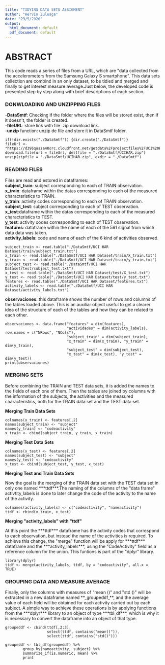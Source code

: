 ```yaml
---
title: "TIDYING DATA SETS ASSIGMENT"
author: "Hervin Zuluaga"
date: "23/5/2020"
output:
  html_document: default
  pdf_document: default
---
```


# **ABSTRACT**

This code reads a series of files from a URL, which are "data collected 
from the accelerometers from the Samsung Galaxy S smartphone". This data sets
collection are combind in an only dataset, to be tidied and merged and finally
to get interest measure average.Just below, the developed code is presented step by step along with brief descriptions of each section.             

### **DONWLOADING AND UNZIPPING FILES**
-**DataSmtf**: Checking if the folder where the files will be stored exist, then if it doesn't, the folder is created.         
-**fileURL**: store link with file .zip download link.          
-**unzip** function: unzip de file and store it in DataSmtf folder.             

```{r}
if(!dir.exists("./DataSmtf")) {dir.create("./DataSmtf")}
fileUrl <- "https://d396qusza40orc.cloudfront.net/getdata%2Fprojectfiles%2FUCI%20HAR%20Dataset.zip"
download.file(url = fileUrl, destfile = "./DataSmtf/UCIHAR.zip")
unzip(zipfile = "./DataSmtf/UCIHAR.zip", exdir = "./DataSmtf")
```
                
                
                
                
### **READING FILES**
Files are read and estored in dataframes:                     
**subject_train**: subject corresponding to each of TRAIN observation.          
**x_train**: dataframe within the datas corresponding to each of the measured characteristics to TRAIN.               
**y_train**: activity codes corresponding to each of TRAIN observation.         
**subject_test**: subject corresponding to each of TEST observation.            
**x_test**:dataframe within the datas corresponding to each of the measured characteristics to TEST.                
**y_test**: activity codes corresponding to each of TEST observation.           
**features**: dataframe within the name of each of the 561 signal from which data data was taken.              
**activity_labels**: code and name of each of the 6 kind of activities observed.              


```{r}
subject_train <- read.table("./DataSmtf/UCI HAR Dataset/train/subject_train.txt")
x_train <- read.table("./DataSmtf/UCI HAR Dataset/train/X_train.txt")
y_train <- read.table("./DataSmtf/UCI HAR Dataset/train/y_train.txt")
subject_test <- read.table("./DataSmtf/UCI HAR Dataset/test/subject_test.txt")
x_test <- read.table("./DataSmtf/UCI HAR Dataset/test/X_test.txt")
y_test <- read.table("./DataSmtf/UCI HAR Dataset/test/y_test.txt")
features <- read.table("./DataSmtf/UCI HAR Dataset/features.txt")
activity_labels <- read.table("./DataSmtf/UCI HAR Dataset/activity_labels.txt")
```



**observaciones**: this dataframe shows the number of rows and columns of the tables loaded above. This is an auxiliar object useful to get a clearer idea of the structure of each of the tables and how they can be related to each other.                


```{r}
observaciones <- data.frame("features" = dim(features),
                            "actividades" = dim(activity_labels), row.names = c("NRows", "NCols"),
                            "subject_train" = dim(subject_train),
                            "x_train" = dim(x_train), "y_train" = dim(y_train),
                            "subject_test" = dim(subject_test),
                            "x_test" = dim(x_test), "y_test" = dim(y_test))
print(observaciones)
```



### **MERGING SETS**

Before combining the TRAIN and TEST data sets, it is added the names to the fields of each one of them. Then the tables are joined by columns with the information of the subjects, the activities and the measured characteristics, both for the TRAIN data set and the TEST data set.          


**Merging Train Data Sets**             

```{r}
colnames(x_train) <- features[,2]
names(subject_train) <- "subject"
names(y_train) <- "codeactivity"
x_train <- cbind(subject_train, y_train, x_train)
```
**Merging Test Data Sets**              

```{r}
colnames(x_test) <- features[,2]
names(subject_test) <- "subject"
names(y_test) <- "codeactivity"
x_test <- cbind(subject_test, y_test, x_test)
```


**Merging Test and Train Data Sets**            

<p>Now the goal is the merging of the TRAIN data set with the TEST data set in only one named ***ttdf***.The naming of the columns of the "data frame" activtity_labels is done to later change the code of the activity to the name of the activity.</p>

```{r}
colnames(activity_labels) <- c("codeactivity", "nameactivity")
ttdf <- rbind(x_train, x_test)
```


**Merging "activity_labels" with "ttdf"**               

<p>At this point the  ***ttdf*** dataframe has the activity codes that correspond to each observation, but instead the name of the activities is required. To achieve this change, the "merge" function will be apply for ***ttdf*** dataframe and the ***activity_labels***, using the "CodeActivity" field as a reference column for the union. This funtions is part of the "dplyr" library.</p>

```{r}
library(dplyr)
ttdf <- merge(activity_labels, ttdf, by = "codeactivity", all.x = TRUE)
```

### **GROUPING DATA AND MEASURE AVERAGE**

<p>Finally, only the columns with measures of "mean ()" and "std ()" will be extracted in a new dataframe named **_groupeddf_**, and the average value of each field will be obtained for each activity carried out by each subject. A simple way to achieve these operations is by applying functions from the ***dplyr*** library to an object of type ***tbl_df***, which is why it is necessary to convert the dataframe into an object of that type.</p>

```{r}
groupeddf <- cbind(ttdf[,2:3],
                   select(ttdf, contains("mean()")),
                   select(ttdf, contains("std()")))

groupeddf <- tbl_df(groupeddf) %>%
        group_by(nameactivity, subject) %>%
        summarize_if(is.numeric, mean) %>%
        print 
```
